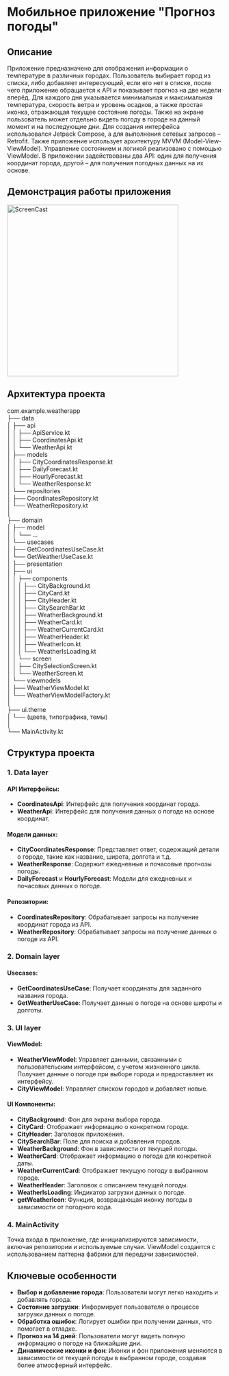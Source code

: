 # Мобильное приложение "Прогноз погоды"

## Описание
Приложение предназначено для отображения информации о температуре в различных городах. Пользователь выбирает город из списка, либо добавляет интересующий, если его нет в списке, после чего приложение обращается к API и показывает прогноз на две недели вперёд. Для каждого дня указывается минимальная и максимальная температура, скорость ветра и уровень осадков, а также простая иконка, отражающая текущее состояние погоды. Также на экране пользователь может отдельно видеть погоду в городе на данный момент и на последующие дни. 
Для создания интерфейса использовался Jetpack Compose, а для выполнения сетевых запросов – Retrofit. Также приложение использует архитектуру MVVM (Model-View-ViewModel). Управление состоянием и логикой реализовано с помощью ViewModel. В приложении задействованы два API: один для получения координат города, другой – для получения погодных данных на их основе.

## Демонстрация работы приложения

<img src="app/src/main/res/drawable/app_presentation_final.gif" alt="ScreenCast" width="400"/>

## Архитектура проекта
com.example.weatherapp  
├── data  
│   ├── api  
│   │   ├── ApiService.kt  
│   │   ├── CoordinatesApi.kt  
│   │   └── WeatherApi.kt  
│   ├── models  
│   │   ├── CityCoordinatesResponse.kt  
│   │   ├── DailyForecast.kt  
│   │   ├── HourlyForecast.kt  
│   │   └── WeatherResponse.kt  
│   └── repositories  
│       ├── CoordinatesRepository.kt  
│       └── WeatherRepository.kt  
│  
├── domain  
│   ├── model  
│   │   └── ...  
│   └── usecases  
│       ├── GetCoordinatesUseCase.kt  
│       └── GetWeatherUseCase.kt  
│
├── presentation  
│   ├── ui  
│   │   ├── components  
│   │   │   ├── CityBackground.kt    
│   │   │   ├── CityCard.kt    
│   │   │   ├── CityHeader.kt    
│   │   │   ├── CitySearchBar.kt    
│   │   │   ├── WeatherBackground.kt    
│   │   │   ├── WeatherCard.kt    
│   │   │   ├── WeatherCurrentCard.kt    
│   │   │   ├── WeatherHeader.kt    
│   │   │   ├── WeatherIcon.kt    
│   │   │   └── WeatherIsLoading.kt  
│   │   └── screen    
│   │       ├── CitySelectionScreen.kt    
│   │       └── WeatherScreen.kt    
│   └── viewmodels      
│       ├── WeatherViewModel.kt      
│       └── WeatherViewModelFactory.kt      
│      
├── ui.theme    
│   └── (цвета, типографика, темы)    
│    
└── MainActivity.kt  

## Структура проекта

### 1. Data layer

#### API Интерфейсы:
- **CoordinatesApi**: Интерфейс для получения координат города.
- **WeatherApi**: Интерфейс для получения данных о погоде на основе координат.

#### Модели данных:
- **CityCoordinatesResponse**: Представляет ответ, содержащий детали о городе, такие как название, широта, долгота и т.д.
- **WeatherResponse**: Содержит ежедневные и почасовые прогнозы погоды.
- **DailyForecast** и **HourlyForecast**: Модели для ежедневных и почасовых данных о погоде.

#### Репозитории:
- **CoordinatesRepository**: Обрабатывает запросы на получение координат города из API.
- **WeatherRepository**: Обрабатывает запросы на получение данных о погоде из API.

### 2. Domain layer

#### Usecases:
- **GetCoordinatesUseCase**: Получает координаты для заданного названия города.
- **GetWeatherUseCase**: Получает данные о погоде на основе широты и долготы.

### 3. UI layer

#### ViewModel:
- **WeatherViewModel**: Управляет данными, связанными с пользовательским интерфейсом, с учетом жизненного цикла. Получает данные о погоде при выборе города и предоставляет их интерфейсу.
- **CityViewModel**: Управляет списком городов и добавляет новые.

#### UI Компоненты:
- **CityBackground**: Фон для экрана выбора города.
- **CityCard**: Отображает информацию о конкретном городе.
- **CityHeader**: Заголовок приложения.
- **CitySearchBar**: Поле для поиска и добавления городов.
- **WeatherBackground**: Фон в зависимости от текущей погоды.
- **WeatherCard**: Отображает информацию о погоде для конкретной даты.
- **WeatherCurrentCard**: Отображает текущую погоду в выбранном городе.
- **WeatherHeader**: Заголовок с описанием текущей погоды.
- **WeatherIsLoading**: Индикатор загрузки данных о погоде.
- **getWeatherIcon**: Функция, возвращающая иконку погоды в зависимости от погодного кода.

### 4. MainActivity
Точка входа в приложение, где инициализируются зависимости, включая репозитории и используемые случаи. ViewModel создается с использованием паттерна фабрики для передачи зависимостей.

## Ключевые особенности
- **Выбор и добавление города**: Пользователи могут легко находить и добавлять города.
- **Состояние загрузки**: Информирует пользователя о процессе загрузки данных о погоде.
- **Обработка ошибок**: Логирует ошибки при получении данных, что помогает в отладке.
- **Прогноз на 14 дней**: Пользователи могут видеть полную информацию о погоде на ближайшие дни.
- **Динамические иконки и фон**: Иконки и фон приложения меняются в зависимости от текущей погоды в выбранном городе, создавая более атмосферный интерфейс.

